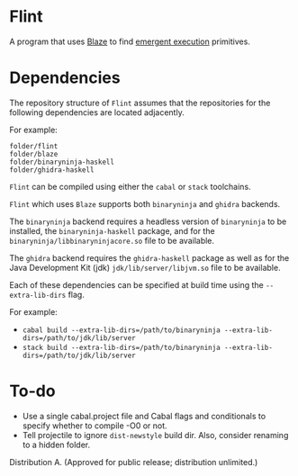 # Flint

A program that uses [Blaze][blaze] to find [emergent execution][ee] primitives.

# Dependencies

The repository structure of `Flint` assumes that the repositories for the following dependencies are located adjacently.

For example:
```
folder/flint
folder/blaze
folder/binaryninja-haskell
folder/ghidra-haskell
```

`Flint` can be compiled using either the `cabal` or `stack` toolchains.

`Flint` which uses `Blaze` supports both `binaryninja` and `ghidra` backends.

The `binaryninja` backend requires a headless version of `binaryninja` to be installed, the `binaryninja-haskell` package, and for the `binaryninja/libbinaryninjacore.so` file to be available.

The `ghidra` backend requires the `ghidra-haskell` package as well as for the Java Development Kit (jdk) `jdk/lib/server/libjvm.so` file to be available.

Each of these dependencies can be specified at build time using the `--extra-lib-dirs` flag.

For example:
- `cabal build --extra-lib-dirs=/path/to/binaryninja --extra-lib-dirs=/path/to/jdk/lib/server`
- `stack build --extra-lib-dirs=/path/to/binaryninja --extra-lib-dirs=/path/to/jdk/lib/server`

# To-do

- Use a single cabal.project file and Cabal flags and conditionals to specify whether to compile -O0 or not.
- Tell projectile to ignore `dist-newstyle` build dir. Also, consider renaming to a hidden folder.


Distribution A. (Approved for public release; distribution unlimited.)

[blaze]: https://github.com/kudu-dynamics/blaze
[ee]: https://en.wikipedia.org/wiki/Weird_machine
